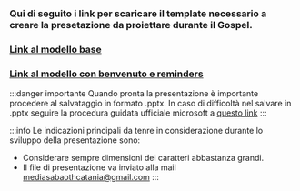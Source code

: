 
### Qui di seguito i link per scaricare il template necessario a creare la presetazione da proiettare durante il Gospel.

### [Link al modello base](https://drive.google.com/file/d/12IQDIxNkkAuBX0GdKDDxOFB5L21jUjj5/view?usp=drive_link) 
### [Link al modello con benvenuto e reminders](https://drive.google.com/file/d/1hvKv1RQAj44wCtzteiAMFg9zCmxoXepU/view?usp=sharing) 

:::danger importante
Quando pronta la presentazione è importante procedere al salvataggio in formato .pptx. In caso di difficoltà nel salvare in .pptx seguire la procedura guidata ufficiale microsoft a [questo link](https://support.microsoft.com/it-it/office/salvare-il-file-della-presentazione-34377c9c-a1e5-44e1-9c3f-e6e72ee6c541#:~:text=Salvare%20il%20file%20della%20presentazione%20in,standard%20di%20PowerPoint%2097%2D2003%20(*.ppt))
:::

:::info
Le indicazioni principali da tenre in considerazione durante lo sviluppo della presentazione sono:
- Considerare sempre dimensioni dei caratteri abbastanza grandi.
- Il file di presentazione va inviato alla mail mediasabaothcatania@gmail.com
:::





